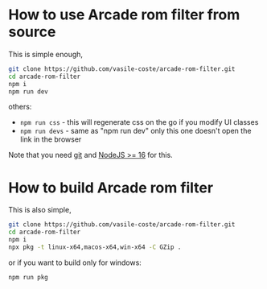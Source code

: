 # How to use Arcade rom filter from source

This is simple enough,

```bash
git clone https://github.com/vasile-coste/arcade-rom-filter.git
cd arcade-rom-filter
npm i
npm run dev
```

others:
- `npm run css` - this will regenerate css on the go if you modify UI classes
- `npm run devs` - same as "npm run dev" only this one doesn\'t open the link in the browser



Note that you need [git](https://git-scm.com/downloads) and [NodeJS >= 16](https://nodejs.org/en/) for this.

# How to build Arcade rom filter

This is also simple,

```bash
git clone https://github.com/vasile-coste/arcade-rom-filter.git
cd arcade-rom-filter
npm i
npx pkg -t linux-x64,macos-x64,win-x64 -C GZip .
```
or if you want to build only for windows:
```bash
npm run pkg
```